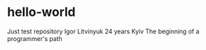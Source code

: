 # hello-world
Just test repository
Igor Litvinyuk
24 years
Kyiv
The beginning of a programmer's path
